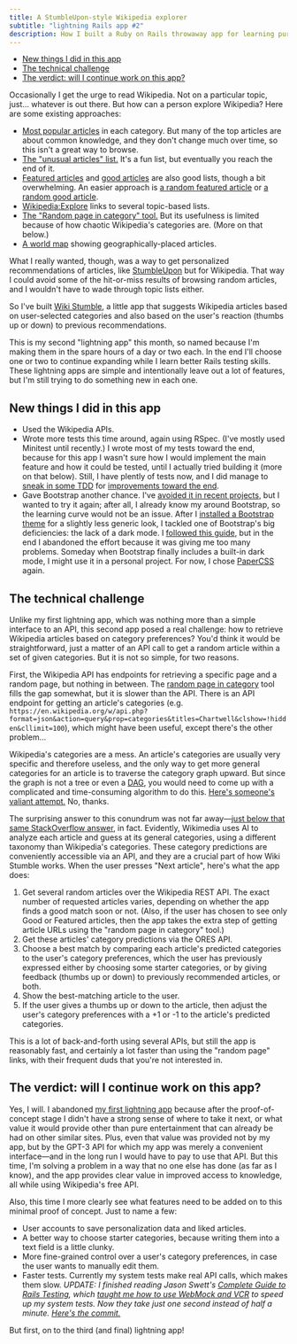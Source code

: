 ```yaml
---
title: A StumbleUpon-style Wikipedia explorer
subtitle: "lightning Rails app #2"
description: How I built a Ruby on Rails throwaway app for learning purposes, a tool that suggests Wikipedia articles according to your likes and dislikes.
---
```


- [New things I did in this app](#new-things-i-did-in-this-app)
- [The technical challenge](#the-technical-challenge)
- [The verdict: will I continue work on this app?](#the-verdict-will-i-continue-work-on-this-app)

Occasionally I get the urge to read Wikipedia. Not on a particular topic, just… whatever is out there. But how can a person explore Wikipedia? Here are some existing approaches:

- [Most popular articles](https://wikirank.net/) in each category. But many of the top articles are about common knowledge, and they don't change much over time, so this isn't a great way to browse.
- [The "unusual articles" list.](https://en.wikipedia.org/wiki/Wikipedia:Unusual_articles) It's a fun list, but eventually you reach the end of it.
- [Featured articles](https://en.wikipedia.org/wiki/Wikipedia:Featured_articles) and [good articles](https://en.wikipedia.org/wiki/Wikipedia:Good_articles) are also good lists, though a bit overwhelming. An easier approach is [a random featured article](https://randomincategory.toolforge.org/Featured_articles?site=en.wikipedia.org) or [a random good article](https://randomincategory.toolforge.org/Good_articles?site=en.wikipedia.org).
- [Wikipedia:Explore](https://en.wikipedia.org/wiki/Wikipedia:Explore) links to several topic-based lists.
- [The "Random page in category" tool.](https://randomincategory.toolforge.org) But its usefulness is limited because of how chaotic Wikipedia's categories are. (More on that below.)
- [A world map](https://copernix.io/) showing geographically-placed articles.

What I really wanted, though, was a way to get personalized recommendations of articles, like [StumbleUpon](https://en.wikipedia.org/wiki/StumbleUpon) but for Wikipedia. That way I could avoid some of the hit-or-miss results of browsing random articles, and I wouldn't have to wade through topic lists either.

So I've built [Wiki Stumble](https://github.com/fpsvogel/wikistumble), a little app that suggests Wikipedia articles based on user-selected categories and also based on the user's reaction (thumbs up or down) to previous recommendations.

This is my second "lightning app" this month, so named because I'm making them in the spare hours of a day or two each. In the end I'll choose one or two to continue expanding while I learn better Rails testing skills. These lightning apps are simple and intentionally leave out a lot of features, but I'm still trying to do something new in each one.

## New things I did in this app

- Used the Wikipedia APIs.
- Wrote more tests this time around, again using RSpec. (I've mostly used Minitest until recently.) I wrote most of my tests toward the end, because for this app I wasn't sure how I would implement the main feature and how it could be tested, until I actually tried building it (more on that below). Still, I have plently of tests now, and I did manage to [sneak in some TDD](https://github.com/fpsvogel/wikistumble/commit/4281145325268afc0d56d1c4c8cb95f6836643e4#diff-b86f796c2cf34f7b413473d8caa19b6b0701757729fe74008aa8d6ee97621bbb) for [improvements toward the end](https://github.com/fpsvogel/wikistumble/commit/b19fb40f31e2123e6939a2f2a4040e466328979c#diff-b86f796c2cf34f7b413473d8caa19b6b0701757729fe74008aa8d6ee97621bbb).
- Gave Bootstrap another chance. I've [avoided it in recent projects](https://github.com/vinorodrigues/bootstrap-dark-5#method-4), but I wanted to try it again; after all, I already know my around Bootstrap, so the learning curve would not be an issue. After I [installed a Bootstrap theme](https://bootswatch.com/help/) for a slightly less generic look, I tackled one of Bootstrap's big deficiencies: the lack of a dark mode. I [followed this guide](https://github.com/vinorodrigues/bootstrap-dark-5#method-4), but in the end I abandoned the effort because it was giving me too many problems. Someday when Bootstrap finally includes a built-in dark mode, I might use it in a personal project. For now, I chose [PaperCSS](https://www.getpapercss.com) again.

## The technical challenge

Unlike my first lightning app, which was nothing more than a simple interface to an API, this second app posed a real challenge: how to retrieve Wikipedia articles based on category preferences? You'd think it would be straightforward, just a matter of an API call to get a random article within a set of given categories. But it is not so simple, for two reasons.

First, the Wikipedia API has endpoints for retrieving a specific page and a random page, but nothing in between. The [random page in category](https://randomincategory.toolforge.org) tool fills the gap somewhat, but it is slower than the API. There is an API endpoint for getting an article's categories (e.g. `https://en.wikipedia.org/w/api.php?format=json&action=query&prop=categories&titles=Chartwell&clshow=!hidden&cllimit=100`), which might have been useful, except there's the other problem…

Wikipedia's categories are a mess. An article's categories are usually very specific and therefore useless, and the only way to get more general categories for an article is to traverse the category graph upward. But since the graph is not a tree or even a [DAG](https://en.wikipedia.org/wiki/Directed_acyclic_graph), you would need to come up with a complicated and time-consuming algorithm to do this. [Here's someone's valiant attempt.](https://stackoverflow.com/a/65859846/4158773) No, thanks.

The surprising answer to this conundrum was not far away—[just below that same StackOverflow answer](https://stackoverflow.com/a/65801715/4158773), in fact. Evidently, Wikimedia uses AI to analyze each article and guess at its general categories, using a different taxonomy than Wikipedia's categories. These category predictions are conveniently accessible via an API, and they are a crucial part of how Wiki Stumble works. When the user presses "Next article", here's what the app does:

1. Get several random articles over the Wikipedia REST API. The exact number of requested articles varies, depending on whether the app finds a good match soon or not. (Also, if the user has chosen to see only Good or Featured articles, then the app takes the extra step of getting article URLs using the "random page in category" tool.)
2. Get these articles' category predictions via the ORES API.
3. Choose a best match by comparing each article's predicted categories to the user's category preferences, which the user has previously expressed either by choosing some starter categories, or by giving feedback (thumbs up or down) to previously recommended articles, or both.
4. Show the best-matching article to the user.
5. If the user gives a thumbs up or down to the article, then adjust the user's category preferences with a +1 or -1 to the article's predicted categories.

This is a lot of back-and-forth using several APIs, but still the app is reasonably fast, and certainly a lot faster than using the "random page" links, with their frequent duds that you're not interested in.

## The verdict: will I continue work on this app?

Yes, I will. I abandoned [my first lightning app](/posts/2021/gpt3-ai-story-writer) because after the proof-of-concept stage I didn't have a strong sense of where to take it next, or what value it would provide other than pure entertainment that can already be had on other similar sites. Plus, even that value was provided not by my app, but by the GPT-3 API for which my app was merely a convenient interface—and in the long run I would have to pay to use that API. But this time, I'm solving a problem in a way that no one else has done (as far as I know), and the app provides clear value in improved access to knowledge, all while using Wikipedia's free API.

Also, this time I more clearly see what features need to be added on to this minimal proof of concept. Just to name a few:

- User accounts to save personalization data and liked articles.
- A better way to choose starter categories, because writing them into a text field is a little clunky.
- More fine-grained control over a user's category preferences, in case the user wants to manually edit them.
- Faster tests. Currently my system tests make real API calls, which makes them slow. *UPDATE: I finished reading Jason Swett's [Complete Guide to Rails Testing](https://www.codewithjason.com/complete-guide-to-rails-testing/), which [taught me how to use WebMock and VCR](https://www.codewithjason.com/vcr-webmock-hello-world-tutorial/) to speed up my system tests. Now they take just one second instead of half a minute. [Here's the commit.](https://github.com/fpsvogel/wikistumble/commit/2609a345c034174cc54b708f5711034ebae1a0ea)*

But first, on to the third (and final) lightning app!
